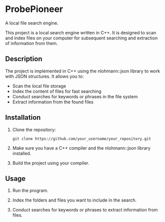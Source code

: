 # ProbePioneer
A local file search engine.

This project is a local search engine written in C++. It is designed to scan and index files on your computer for subsequent searching and extraction of information from them.

## Description

The project is implemented in C++ using the nlohmann::json library to work with JSON structures. It allows you to:

- Scan the local file storage
- Index the content of files for fast searching
- Conduct searches for keywords or phrases in the file system
- Extract information from the found files

## Installation

1. Clone the repository:
    ```shell
    git clone https://github.com/your_username/your_repository.git
    ```

2. Make sure you have a C++ compiler and the nlohmann::json library installed.

3. Build the project using your compiler.

## Usage

1. Run the program.

2. Index the folders and files you want to include in the search.

3. Conduct searches for keywords or phrases to extract information from files.
